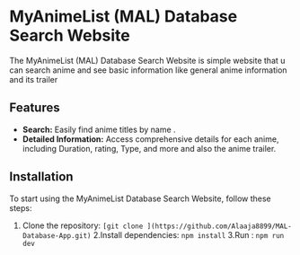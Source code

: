 
# MyAnimeList (MAL) Database Search Website

The MyAnimeList (MAL) Database Search Website is simple website that u can search anime and see basic information like general anime information and its trailer 

## Features

- **Search:** Easily find anime titles by name .
- **Detailed Information:** Access comprehensive details for each anime, including Duration, rating, Type, and more and also the anime trailer.

## Installation

To start using the MyAnimeList Database Search Website, follow these steps:

1. Clone the repository:
  ```[git clone ](https://github.com/Alaaja8899/MAL-Database-App.git)```
2.Install dependencies:
  ```npm install```
3.Run :
  ```npm run dev```
